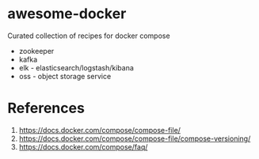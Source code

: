 # awesome-docker
Curated collection of recipes for docker compose

* zookeeper 
* kafka
* elk - elasticsearch/logstash/kibana
* oss - object storage service

# References
1. https://docs.docker.com/compose/compose-file/
2. https://docs.docker.com/compose/compose-file/compose-versioning/
3. https://docs.docker.com/compose/faq/

